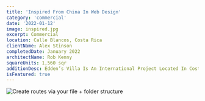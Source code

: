 ```yaml
---
title: 'Inspired From China In Web Design'
category: 'commercial'
date: '2022-01-12'
image: inspired.jpg
excerpt: Commercial
location: Calle Blancos, Costa Rica
clientName: Alex Stinson
completedDate: January 2022
architectName: Rob Kenny
squareUnits: 1,560 sqr
additionDesc: Edden’s Villa Is An International Project Located In Costa Rica. It Has Various Different Levels, Whom Are Embedded Into The Unevenness Of The Terrain. This Project Seeks To Integrate Passive Strategies For Energy Saving, Such As The Inclusion Of As Much Natural Light As Possible As Well As Having Green Roofs With Lots Of Vegetation In Them. <br/> The Geometry Of This House Combines Design With Nature Into The Structure Of The House, Which Makes It Unique Amongst Other Neighboring Places.
isFeatured: true
---
```


![Create routes via your file + folder structure](1.jpg)

